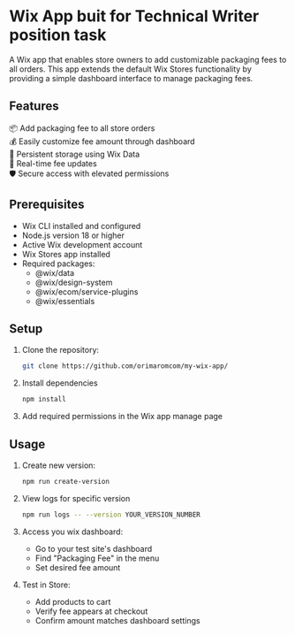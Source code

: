 # Wix App buit for Technical Writer position task

A Wix app that enables store owners to add customizable packaging fees to all orders. This app extends the default Wix Stores functionality by providing a simple dashboard interface to manage packaging fees.

## Features

📦 Add packaging fee to all store orders  
💰 Easily customize fee amount through dashboard  
💾 Persistent storage using Wix Data  
🔄 Real-time fee updates  
🛡️ Secure access with elevated permissions  

## Prerequisites

* Wix CLI installed and configured
* Node.js version 18 or higher
* Active Wix development account
* Wix Stores app installed
* Required packages:
  * @wix/data
  * @wix/design-system
  * @wix/ecom/service-plugins
  * @wix/essentials

## Setup
1. Clone the repository:

   ```bash
   git clone https://github.com/orimaromcom/my-wix-app/

2. Install dependencies

   ```bash
   npm install

3. Add required permissions in the Wix app manage page


## Usage

1. Create new version:
   
   ```bash
   npm run create-version

2. View logs for specific version

   ```bash
   npm run logs -- --version YOUR_VERSION_NUMBER

3. Access you wix dashboard:

   - Go to your test site's dashboard
   - Find "Packaging Fee" in the menu
   - Set desired fee amount
  
4. Test in Store:

   - Add products to cart
   - Verify fee appears at checkout
   - Confirm amount matches dashboard settings






